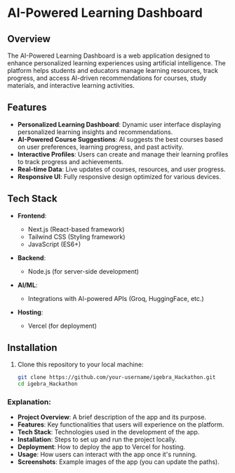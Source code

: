 # AI-Powered Learning Dashboard

## Overview

The AI-Powered Learning Dashboard is a web application designed to enhance personalized learning experiences using artificial intelligence. The platform helps students and educators manage learning resources, track progress, and access AI-driven recommendations for courses, study materials, and interactive learning activities.

## Features

- **Personalized Learning Dashboard**: Dynamic user interface displaying personalized learning insights and recommendations.
- **AI-Powered Course Suggestions**: AI suggests the best courses based on user preferences, learning progress, and past activity.
- **Interactive Profiles**: Users can create and manage their learning profiles to track progress and achievements.
- **Real-time Data**: Live updates of courses, resources, and user progress.
- **Responsive UI**: Fully responsive design optimized for various devices.

## Tech Stack

- **Frontend**: 
  - Next.js (React-based framework)
  - Tailwind CSS (Styling framework)
  - JavaScript (ES6+)
  
- **Backend**: 
  - Node.js (for server-side development)
  
- **AI/ML**:
  - Integrations with AI-powered APIs (Groq, HuggingFace, etc.)
  
- **Hosting**: 
  - Vercel (for deployment)
  
## Installation

1. Clone this repository to your local machine:

   ```bash
   git clone https://github.com/your-username/igebra_Hackathon.git
   cd igebra_Hackathon

### Explanation:

- **Project Overview**: A brief description of the app and its purpose.
- **Features**: Key functionalities that users will experience on the platform.
- **Tech Stack**: Technologies used in the development of the app.
- **Installation**: Steps to set up and run the project locally.
- **Deployment**: How to deploy the app to Vercel for hosting.
- **Usage**: How users can interact with the app once it's running.
- **Screenshots**: Example images of the app (you can update the paths).


